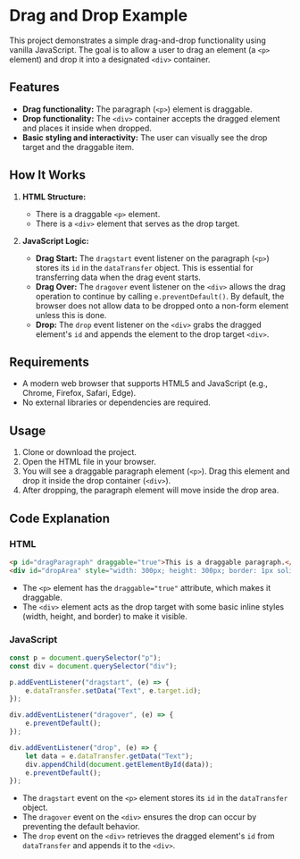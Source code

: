 # Drag and Drop Example

This project demonstrates a simple drag-and-drop functionality using vanilla JavaScript. The goal is to allow a user to drag an element (a `<p>` element) and drop it into a designated `<div>` container.

## Features

- **Drag functionality:** The paragraph (`<p>`) element is draggable.
- **Drop functionality:** The `<div>` container accepts the dragged element and places it inside when dropped.
- **Basic styling and interactivity:** The user can visually see the drop target and the draggable item.

## How It Works

1. **HTML Structure:**
   - There is a draggable `<p>` element.
   - There is a `<div>` element that serves as the drop target.

2. **JavaScript Logic:**
   - **Drag Start:** The `dragstart` event listener on the paragraph (`<p>`) stores its `id` in the `dataTransfer` object. This is essential for transferring data when the drag event starts.
   - **Drag Over:** The `dragover` event listener on the `<div>` allows the drag operation to continue by calling `e.preventDefault()`. By default, the browser does not allow data to be dropped onto a non-form element unless this is done.
   - **Drop:** The `drop` event listener on the `<div>` grabs the dragged element's `id` and appends the element to the drop target `<div>`.

## Requirements

- A modern web browser that supports HTML5 and JavaScript (e.g., Chrome, Firefox, Safari, Edge).
- No external libraries or dependencies are required.

## Usage

1. Clone or download the project.
2. Open the HTML file in your browser.
3. You will see a draggable paragraph element (`<p>`). Drag this element and drop it inside the drop container (`<div>`).
4. After dropping, the paragraph element will move inside the drop area.

## Code Explanation

### HTML

```html
<p id="dragParagraph" draggable="true">This is a draggable paragraph.</p>
<div id="dropArea" style="width: 300px; height: 300px; border: 1px solid black;"></div>
```

- The `<p>` element has the `draggable="true"` attribute, which makes it draggable.
- The `<div>` element acts as the drop target with some basic inline styles (width, height, and border) to make it visible.

### JavaScript

```javascript
const p = document.querySelector("p");
const div = document.querySelector("div");

p.addEventListener("dragstart", (e) => {
    e.dataTransfer.setData("Text", e.target.id);
});

div.addEventListener("dragover", (e) => {
    e.preventDefault();
});

div.addEventListener("drop", (e) => {
    let data = e.dataTransfer.getData("Text");
    div.appendChild(document.getElementById(data));
    e.preventDefault();
});
```

- The `dragstart` event on the `<p>` element stores its `id` in the `dataTransfer` object.
- The `dragover` event on the `<div>` ensures the drop can occur by preventing the default behavior.
- The `drop` event on the `<div>` retrieves the dragged element's `id` from `dataTransfer` and appends it to the `<div>`.

